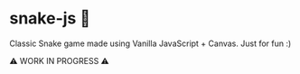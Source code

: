 # snake-js :snake:

Classic Snake game made using Vanilla JavaScript + Canvas. Just for fun :)

:warning: WORK IN PROGRESS :warning:
